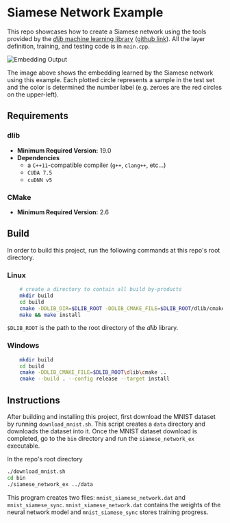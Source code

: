 Siamese Network Example
=======================

This repo showcases how to create a Siamese network using the tools provided by
the [*dlib* machine learning library](http://dlib.net/)
([github link](https://github.com/davisking/dlib)). All the layer definition,
training, and testing code is in `main.cpp`.

![Embedding Output](embedding.png)

The image above shows the embedding learned by the Siamese network using this
example. Each plotted circle represents a sample in the test set and the color
is determined the number label (e.g. zeroes are the red circles on the
upper-left).

Requirements
------------

### dlib
* **Minimum Required Version:** 19.0
* **Dependencies**
  * a `C++11`-compatible compiler (`g++`, `clang++`, etc...)
  * `CUDA 7.5`
  * `cuDNN v5`

### CMake
* **Minimum Required Version:** 2.6


Build
-----

In order to build this project, run the following commands at this repo's root
directory.

### Linux
``` bash
    # create a directory to contain all build by-products
    mkdir build
    cd build
    cmake -DDLIB_DIR=$DLIB_ROOT -DDLIB_CMAKE_FILE=$DLIB_ROOT/dlib/cmake ..
    make && make install
```
`$DLIB_ROOT` is the path to the root directory of the *dlib* library.


### Windows
``` bash
    mkdir build
    cd build
    cmake -DDLIB_CMAKE_FILE=$DLIB_ROOT\dlib\cmake ..
    cmake --build . --config release --target install
```


Instructions
------------

After building and installing this project, first download the MNIST dataset by
running `download_mnist.sh`. This script creates a `data` directory and
downloads the dataset into it. Once the MNIST dataset download is completed, go
to the `bin` directory and run the `siamese_network_ex` executable.

In the repo's root directory
``` bash
./download_mnist.sh
cd bin
./siamese_network_ex ../data
```

This program creates two files: `mnist_siamese_network.dat` and
`mnist_siamese_sync`. `mnist_siamese_network.dat` contains the weights of the
neural network model and `mnist_siamese_sync` stores training progress.
